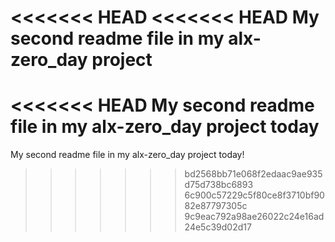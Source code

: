 <<<<<<< HEAD
<<<<<<< HEAD
My second readme file in my alx-zero_day project
=======
<<<<<<< HEAD
My second readme file in my alx-zero_day project today
=======
My second readme file in my alx-zero_day project today!
>>>>>>> bd2568bb71e068f2edaac9ae935d75d738bc6893
>>>>>>> 6c900c57229c5f80ce8f3710bf9082e87797305c
>>>>>>> 9c9eac792a98ae26022c24e16ad24e5c39d02d17
